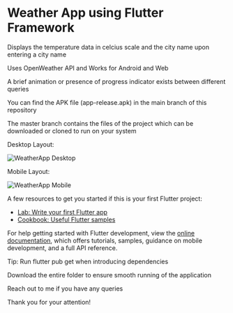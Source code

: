 # Weather App using Flutter Framework

Displays the temperature data in celcius scale and the city name upon entering a city name

Uses OpenWeather API and Works for Android and Web

A brief animation or presence of progress indicator exists between different queries

You can find the APK file (app-release.apk) in the main branch of this repository

The master branch contains the files of the project which can be downloaded or cloned to run on your system

Desktop Layout:

![WeatherApp Desktop](https://user-images.githubusercontent.com/99253243/234385083-e8137475-47be-48e5-ace2-a4cee631dbfb.png)

Mobile Layout:

![WeatherApp Mobile](https://user-images.githubusercontent.com/99253243/234385141-8b9e0c90-cfea-4435-923e-b598aa123e4c.png)

A few resources to get you started if this is your first Flutter project:

- [Lab: Write your first Flutter app](https://docs.flutter.dev/get-started/codelab)
- [Cookbook: Useful Flutter samples](https://docs.flutter.dev/cookbook)

For help getting started with Flutter development, view the
[online documentation](https://docs.flutter.dev/), which offers tutorials,
samples, guidance on mobile development, and a full API reference.

Tip: Run flutter pub get when introducing dependencies

Download the entire folder to ensure smooth running of the application

Reach out to me if you have any queries

Thank you for your attention!
